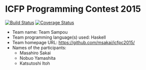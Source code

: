 ICFP Programming Contest 2015
=============================

[![Build Status](https://secure.travis-ci.org/msakai/icfpc2015.png?branch=master)](http://travis-ci.org/msakai/icfpc2015) [![Coverage Status](https://coveralls.io/repos/msakai/icfpc2015/badge.svg)](https://coveralls.io/r/msakai/icfpc2015)

* Team name: Team Sampou
* Team programming language(s) used: Haskell
* Team homepage URL: https://github.com/msakai/icfpc2015/
* Names of the participants:
  * Masahiro Sakai
  * Nobuo Yamashita
  * Katsutoshi Itoh
